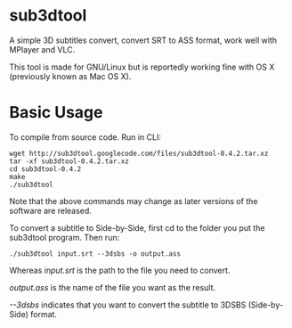 sub3dtool
=========

A simple 3D subtitles convert, convert SRT to ASS format, work well with MPlayer and VLC.

This tool is made for GNU/Linux but is reportedly working fine with OS X (previously known as Mac OS X).

Basic Usage
===========

To compile from source code. Run in CLI:

	wget http://sub3dtool.googlecode.com/files/sub3dtool-0.4.2.tar.xz
	tar -xf sub3dtool-0.4.2.tar.xz
	cd sub3dtool-0.4.2
	make
	./sub3dtool

Note that the above commands may change as later versions of the software are released.

To convert a subtitle to Side-by-Side, first cd to the folder you put the sub3dtool program. Then run:

	./sub3dtool input.srt --3dsbs -o output.ass

Whereas *input.srt* is the path to the file you need to convert.

*output.ass* is the name of the file you want as the result.

*--3dsbs* indicates that you want to convert the subtitle to 3DSBS (Side-by-Side) format. 
